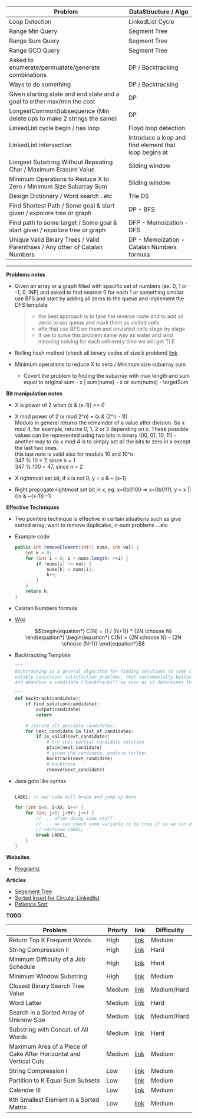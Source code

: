 | Problem                                                                     | DataStructure / Algo                                  |
| --------------------------------------------------------------------------- | ----------------------------------------------------- |
| Loop Detection | LinkedList Cycle | LinkedList Mid-Element                  | Floyd's Cycle-Finding Algorithm | Fast Slower Runners |
| Range Min Query                                                             | Segment Tree                                          |
| Range Sum Query                                                             | Segment Tree                                          |
| Range GCD Query                                                             | Segment Tree                                          |
| Asked to enumerate/permuatate/generate combinations                         | DP / Backtracking                                     |
| Ways to do something                                                        | DP / Backtracking                                     |
| Given starting state and end state and a goal to either max/min the cost    | DP                                                    |
| LongestCommonSubsequence (Min delete ops to make 2 strings the same)        | DP                                                    |
| LinkedList cycle begin / has loop                                           | Floyd loop detection                                  |
| LinkedList intersection                                                     | Introduce a loop and find element that loop begins at |
| Longest Substring Without Repeating Char / Maximum Erasure Value            | Sliding window                                        |
| Minimum Operations to Reduce X to Zero / Minimum Size Subarray Sum          | Sliding window                                        |
| Design Dictionary / Word search ..etc                                       | Trie DS                                               |
| Find Shortest Path / Some goal & start given / expolore tree or graph       | DP - BFS                                              |
| Find path to some target / Some goal & start given / expolore tree or graph | DFP - Memoization - DFS                               |
| Unique Valid Binary Trees / Valid Parenthses / Any other of Catalan Numbers | DP - Memoization - Catalan Numbers formula            |

---

**Problems notes**

- Given an array or a graph filled with specific set of numbers (ex: 0, 1 or -1, 0, INF) and asked to find nearest 0 for each 1 or something similiar use BFS and start by adding all zeros to the queue and implement the DFS template

  > - the best approach is to take the reverse route and to add all zeros to our queue and mark them as visited cells
  > - afte that use BFS on them and unvisited cells stage by stage
  > - if we to solve this problem same way as water and land meaning solving for each cell every time we will get TLE

- Rolling hash method (check all binary codes of size k problem)
  [link](https://leetcode.com/problems/check-if-a-string-contains-all-binary-codes-of-size-k/discuss/2092553/Explaining-the-Rolling-Hash-Method-or-Guide)

- Minimum operations to reduce X to zero / Minimum size subarray sum
  - Covert the problem to finding the subarray with max length and sum equal to original sum - x | sum(nums) - x or sum(nums) - targetSum

**Bit manipulation notes**

- X is power of 2 when (x & (x-1)) == 0
- X mod power of 2 (x mod 2^n) = (x & (2^n - 1)) <br>
  Modulo in general returns the remainder of a value after division. So x mod 4, for example, returns 0, 1, 2 or 3 depending on x. These possible values can be represented using two bits in binary (00, 01, 10, 11) - another way to do x mod 4 is to simply set all the bits to zero in x except the last two ones.<br>
  this last note is valid also for modulo 10 and 10^n <br>
  347 % 10 = 7, since n = 1 <br>
  347 % 100 = 47, since n = 2

- X rightmost set bit, if x is not 0, y = x & ~ (x-1)
- Right propogate rightmost set bit in x, eg. x=0b0100 => x=0b0111, y = x || ((x & ~(x-1)) -1)

**Effective Techniques**

- Two pointers techinque is effective in certain situations such as give sorted array, want to remove duplicates, n-sum problems ...etc
- Example code

    ```java
    public int removeElement(int[] nums, int val) {
        int k = 0;
        for (int i = 0; i < nums.length; ++i) {
            if (nums[i] != val) {
                nums[k] = nums[i];
                k++;
            }
        }
        return k;
    }
    ```

- Calatan Numbers formula
- [Wiki](https://en.wikipedia.org/wiki/Catalan_number)

    ```math
    \begin{equation*}
    C(N)   = {1 / (N+1)} * {2N \choose N}
    \end{equation*}
    \begin{equation*}
    C(N)   =  {2N \choose N} - {2N \choose (N-1)}
    \end{equation*}
    ```

- Backtracking Template

    ```python
    """
    Backtracking is a general algorithm for finding solutions to some computational problems,
    notably constraint satisfaction problems, that incrementally builds candidates to the solutions,
    and abandons a candidate ("backtracks") as soon as it determines that the candidate cannot possibly be completed to a valid solution [this is called pruning]

    """
    def backtrack(candidate):
        if find_solution(candidate):
            output(candidate)
            return

        # iterate all possible candidates.
        for next_candidate in list_of_candidates:
            if is_valid(next_candidate):
                # try this partial candidate solution
                place(next_candidate)
                # given the candidate, explore further.
                backtrack(next_candidate)
                # backtrack
                remove(next_candidate)

    ```

- Java goto like syntax 

    ```java

    LABEL: // our code will break and jump up here

    for (int i=0; i<XX; i++) { 
        for (int j=0; j<YY; j++) { 
            // ... after doing some stuff
            // ... we can check some variable to be true if so we can do
            // continue LABEL;
            break LABEL;
        }
    }
    ```


**Websites** 

- [Programiz](https://www.programiz.com/)

**Articles**

- [Segement Tree](https://leetcode.com/articles/a-recursive-approach-to-segment-trees-range-sum-queries-lazy-propagation/)
- [Sorted Insert for Circular Linkedlist](https://www.geeksforgeeks.org/sorted-insert-for-circular-linked-list/)
- [Patience Sort](https://www.youtube.com/watch?v=K9M6g7BiBX4)


**TODO**


| Problem         | Priorty | link                                                                           | Difficulity |
| --------------- | ------- | ------------------------------------------------------------------------------ |-------------
| Return Top K Frequent Words             | High    | [link](https://leetcode.com/problems/top-k-frequent-words/) | Medium |
| String Compression II                   | High    | [link](https://leetcode.com/problems/string-compression-ii/) | Hard   |
| Minimum Difficulty of a Job Schedule    | High    | [link](https://leetcode.com/problems/minimum-difficulty-of-a-job-schedule)    | Hard |
| Minimum Window Substring                | High    | [link](https://leetcode.com/problems/minimum-window-substring/) | Medium | 
| Closest Binary Search Tree Value        | Medium  | [link](Unavaliable) | Medium/Hard |
| Word Latter                             | Medium  | [link](https://leetcode.com/problems/word-ladder-ii/) | Hard | 
| Search in a Sorted Array of Unknow Size | Medium  | [link](Unavailable) | Medium/Hard | 
| Substring with Concat. of All Words     | Medium  | [link](https://leetcode.com/problems/substring-with-concatenation-of-all-words/) | Hard | 
| Maximum Area of a Piece of Cake After Horizontal and Vertical Cuts | Medium  | [link](https://leetcode.com/problems/maximum-area-of-a-piece-of-cake-after-horizontal-and-vertical-cuts/) | Medium | 
| String Compression I                    | Low     | [link](https://leetcode.com/problems/string-compression/)    | Medium |
| Partition to K Equal Sum Subsets        | Low     | [link](https://leetcode.com/problems/partition-to-k-equal-sum-subsets/) | Medium |
| Calender III                            | Low     | [link](https://leetcode.com/problems/my-calendar-iii/) | Medium |
| Kth Smallest Element in a Sorted Matrix | Low     | [link](https://leetcode.com/problems/kth-smallest-element-in-a-sorted-matrix/) | Medium |
